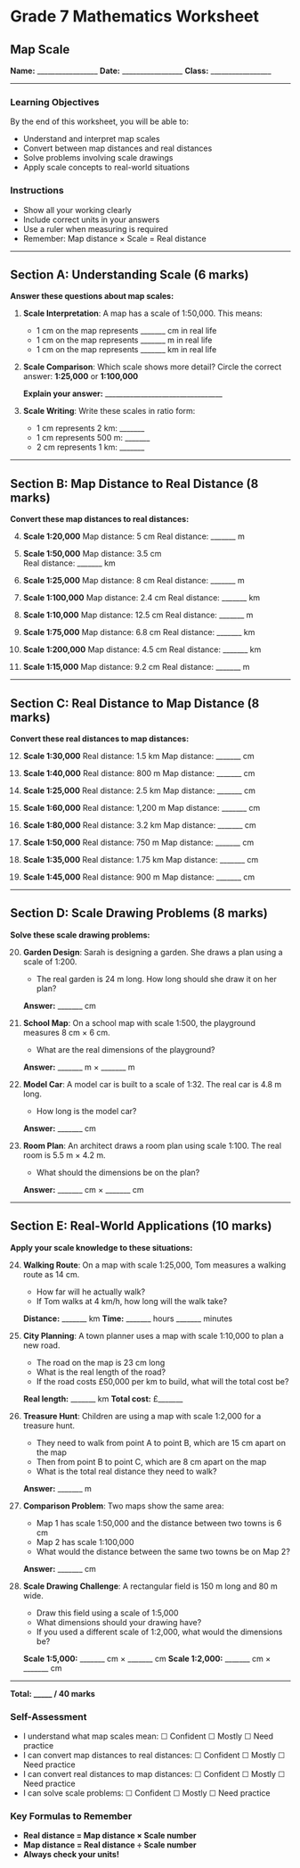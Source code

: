 # Grade 7 Mathematics Worksheet
## Map Scale

**Name:** _________________ **Date:** _________________ **Class:** _________________

---

### Learning Objectives
By the end of this worksheet, you will be able to:
- Understand and interpret map scales
- Convert between map distances and real distances
- Solve problems involving scale drawings
- Apply scale concepts to real-world situations

### Instructions
- Show all your working clearly
- Include correct units in your answers
- Use a ruler when measuring is required
- Remember: Map distance × Scale = Real distance

---

## Section A: Understanding Scale (6 marks)

**Answer these questions about map scales:**

1. **Scale Interpretation**: A map has a scale of 1:50,000. This means:
   - 1 cm on the map represents _______ cm in real life
   - 1 cm on the map represents _______ m in real life
   - 1 cm on the map represents _______ km in real life

2. **Scale Comparison**: Which scale shows more detail?
   Circle the correct answer: **1:25,000** or **1:100,000**
   
   **Explain your answer:** _________________________________

3. **Scale Writing**: Write these scales in ratio form:
   - 1 cm represents 2 km: _______
   - 1 cm represents 500 m: _______
   - 2 cm represents 1 km: _______

---

## Section B: Map Distance to Real Distance (8 marks)

**Convert these map distances to real distances:**

4. **Scale 1:20,000**
   Map distance: 5 cm
   Real distance: _______ m

5. **Scale 1:50,000**
   Map distance: 3.5 cm  
   Real distance: _______ km

6. **Scale 1:25,000**
   Map distance: 8 cm
   Real distance: _______ m

7. **Scale 1:100,000**
   Map distance: 2.4 cm
   Real distance: _______ km

8. **Scale 1:10,000**
   Map distance: 12.5 cm
   Real distance: _______ m

9. **Scale 1:75,000**
   Map distance: 6.8 cm
   Real distance: _______ km

10. **Scale 1:200,000**
    Map distance: 4.5 cm
    Real distance: _______ km

11. **Scale 1:15,000**
    Map distance: 9.2 cm
    Real distance: _______ m

---

## Section C: Real Distance to Map Distance (8 marks)

**Convert these real distances to map distances:**

12. **Scale 1:30,000**
    Real distance: 1.5 km
    Map distance: _______ cm

13. **Scale 1:40,000**
    Real distance: 800 m
    Map distance: _______ cm

14. **Scale 1:25,000**
    Real distance: 2.5 km
    Map distance: _______ cm

15. **Scale 1:60,000**
    Real distance: 1,200 m
    Map distance: _______ cm

16. **Scale 1:80,000**
    Real distance: 3.2 km
    Map distance: _______ cm

17. **Scale 1:50,000**
    Real distance: 750 m
    Map distance: _______ cm

18. **Scale 1:35,000**
    Real distance: 1.75 km
    Map distance: _______ cm

19. **Scale 1:45,000**
    Real distance: 900 m
    Map distance: _______ cm

---

## Section D: Scale Drawing Problems (8 marks)

**Solve these scale drawing problems:**

20. **Garden Design**: Sarah is designing a garden. She draws a plan using a scale of 1:200.
    - The real garden is 24 m long. How long should she draw it on her plan?
    
    **Answer:** _______ cm

21. **School Map**: On a school map with scale 1:500, the playground measures 8 cm × 6 cm.
    - What are the real dimensions of the playground?
    
    **Answer:** _______ m × _______ m

22. **Model Car**: A model car is built to a scale of 1:32. The real car is 4.8 m long.
    - How long is the model car?
    
    **Answer:** _______ cm

23. **Room Plan**: An architect draws a room plan using scale 1:100. The real room is 5.5 m × 4.2 m.
    - What should the dimensions be on the plan?
    
    **Answer:** _______ cm × _______ cm

---

## Section E: Real-World Applications (10 marks)

**Apply your scale knowledge to these situations:**

24. **Walking Route**: On a map with scale 1:25,000, Tom measures a walking route as 14 cm.
    - How far will he actually walk?
    - If Tom walks at 4 km/h, how long will the walk take?
    
    **Distance:** _______ km
    **Time:** _______ hours _______ minutes

25. **City Planning**: A town planner uses a map with scale 1:10,000 to plan a new road.
    - The road on the map is 23 cm long
    - What is the real length of the road?
    - If the road costs £50,000 per km to build, what will the total cost be?
    
    **Real length:** _______ km
    **Total cost:** £_______

26. **Treasure Hunt**: Children are using a map with scale 1:2,000 for a treasure hunt.
    - They need to walk from point A to point B, which are 15 cm apart on the map
    - Then from point B to point C, which are 8 cm apart on the map
    - What is the total real distance they need to walk?
    
    **Answer:** _______ m

27. **Comparison Problem**: Two maps show the same area:
    - Map 1 has scale 1:50,000 and the distance between two towns is 6 cm
    - Map 2 has scale 1:100,000
    - What would the distance between the same two towns be on Map 2?
    
    **Answer:** _______ cm

28. **Scale Drawing Challenge**: A rectangular field is 150 m long and 80 m wide.
    - Draw this field using a scale of 1:5,000
    - What dimensions should your drawing have?
    - If you used a different scale of 1:2,000, what would the dimensions be?
    
    **Scale 1:5,000:** _______ cm × _______ cm
    **Scale 1:2,000:** _______ cm × _______ cm

---

**Total: _____ / 40 marks**

### Self-Assessment
- I understand what map scales mean: ☐ Confident ☐ Mostly ☐ Need practice
- I can convert map distances to real distances: ☐ Confident ☐ Mostly ☐ Need practice  
- I can convert real distances to map distances: ☐ Confident ☐ Mostly ☐ Need practice
- I can solve scale problems: ☐ Confident ☐ Mostly ☐ Need practice

### Key Formulas to Remember
- **Real distance = Map distance × Scale number**
- **Map distance = Real distance ÷ Scale number**
- **Always check your units!**